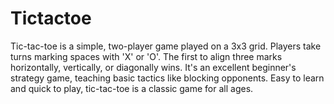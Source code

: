 # Tictactoe
Tic-tac-toe is a simple, two-player game played on a 3x3 grid. Players take turns marking spaces with 'X' or 'O'. The first to align three marks horizontally, vertically, or diagonally wins. It's an excellent beginner's strategy game, teaching basic tactics like blocking opponents. Easy to learn and quick to play, tic-tac-toe is a classic game for all ages.
